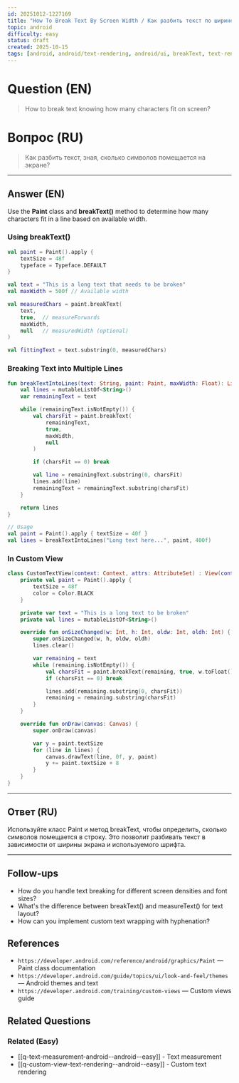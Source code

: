 ```yaml
---
id: 20251012-1227169
title: "How To Break Text By Screen Width / Как разбить текст по ширине экрана"
topic: android
difficulty: easy
status: draft
created: 2025-10-15
tags: [android, android/text-rendering, android/ui, breakText, text-rendering, ui, difficulty/easy]
---
```


# Question (EN)

> How to break text knowing how many characters fit on screen?

# Вопрос (RU)

> Как разбить текст, зная, сколько символов помещается на экране?

---

## Answer (EN)

Use the **Paint** class and **breakText()** method to determine how many characters fit in a line based on available width.

### Using breakText()

```kotlin
val paint = Paint().apply {
    textSize = 48f
    typeface = Typeface.DEFAULT
}

val text = "This is a long text that needs to be broken"
val maxWidth = 500f // Available width

val measuredChars = paint.breakText(
    text,
    true,  // measureForwards
    maxWidth,
    null   // measuredWidth (optional)
)

val fittingText = text.substring(0, measuredChars)
```

### Breaking Text into Multiple Lines

```kotlin
fun breakTextIntoLines(text: String, paint: Paint, maxWidth: Float): List<String> {
    val lines = mutableListOf<String>()
    var remainingText = text

    while (remainingText.isNotEmpty()) {
        val charsFit = paint.breakText(
            remainingText,
            true,
            maxWidth,
            null
        )

        if (charsFit == 0) break

        val line = remainingText.substring(0, charsFit)
        lines.add(line)
        remainingText = remainingText.substring(charsFit)
    }

    return lines
}

// Usage
val paint = Paint().apply { textSize = 40f }
val lines = breakTextIntoLines("Long text here...", paint, 400f)
```

### In Custom View

```kotlin
class CustomTextView(context: Context, attrs: AttributeSet) : View(context, attrs) {
    private val paint = Paint().apply {
        textSize = 48f
        color = Color.BLACK
    }

    private var text = "This is a long text to be broken"
    private val lines = mutableListOf<String>()

    override fun onSizeChanged(w: Int, h: Int, oldw: Int, oldh: Int) {
        super.onSizeChanged(w, h, oldw, oldh)
        lines.clear()

        var remaining = text
        while (remaining.isNotEmpty()) {
            val charsFit = paint.breakText(remaining, true, w.toFloat(), null)
            if (charsFit == 0) break

            lines.add(remaining.substring(0, charsFit))
            remaining = remaining.substring(charsFit)
        }
    }

    override fun onDraw(canvas: Canvas) {
        super.onDraw(canvas)

        var y = paint.textSize
        for (line in lines) {
            canvas.drawText(line, 0f, y, paint)
            y += paint.textSize + 8
        }
    }
}
```

---

## Ответ (RU)

Используйте класс Paint и метод breakText, чтобы определить, сколько символов помещается в строку. Это позволит разбивать текст в зависимости от ширины экрана и используемого шрифта.

---

## Follow-ups

-   How do you handle text breaking for different screen densities and font sizes?
-   What's the difference between breakText() and measureText() for text layout?
-   How can you implement custom text wrapping with hyphenation?

## References

-   `https://developer.android.com/reference/android/graphics/Paint` — Paint class documentation
-   `https://developer.android.com/guide/topics/ui/look-and-feel/themes` — Android themes and text
-   `https://developer.android.com/training/custom-views` — Custom views guide

## Related Questions

### Related (Easy)

-   [[q-text-measurement-android--android--easy]] - Text measurement
-   [[q-custom-view-text-rendering--android--easy]] - Custom text rendering

